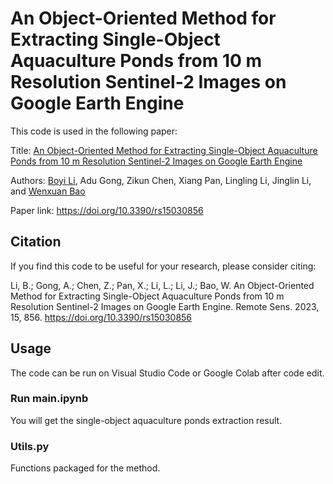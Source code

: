 # An Object-Oriented Method for Extracting Single-Object Aquaculture Ponds from 10 m Resolution Sentinel-2 Images on Google Earth Engine
This code is used in the following paper:

Title: [An Object-Oriented Method for Extracting Single-Object Aquaculture Ponds from 10 m Resolution Sentinel-2 Images on Google Earth Engine](https://doi.org/10.3390/rs15030856)

Authors: [Boyi Li](https://www.researchgate.net/profile/Boyi_Li7), Adu Gong, Zikun Chen, Xiang Pan, Lingling Li, Jinglin Li, and [Wenxuan Bao](https://www.researchgate.net/profile/Wenxuan-Bao-2)

Paper link: https://doi.org/10.3390/rs15030856

## Citation
If you find this code to be useful for your research, please consider citing:

Li, B.; Gong, A.; Chen, Z.; Pan, X.; Li, L.; Li, J.; Bao, W. An Object-Oriented Method for Extracting Single-Object Aquaculture Ponds from 10 m Resolution Sentinel-2 Images on Google Earth Engine. Remote Sens. 2023, 15, 856. https://doi.org/10.3390/rs15030856

## Usage
The code can be run on Visual Studio Code or Google Colab after code edit.

### Run main.ipynb
You will get the single-object aquaculture ponds extraction result.

### Utils.py
Functions packaged for the method.
